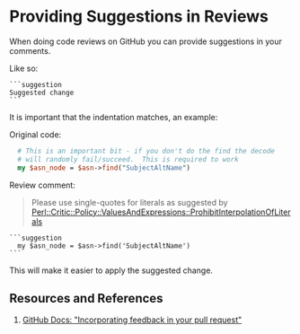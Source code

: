 # Providing Suggestions in Reviews

When doing code reviews on GitHub you can provide suggestions in your comments.

Like so:

````
```suggestion
Suggested change
```
````

It is important that the indentation matches, an example:

Original code:

```perl
  # This is an important bit - if you don't do the find the decode
  # will randomly fail/succeed.  This is required to work
  my $asn_node = $asn->find("SubjectAltName")
```

Review comment:

> Please use single-quotes for literals as suggested by
>[Perl::Critic::Policy::ValuesAndExpressions::ProhibitInterpolationOfLiterals](https://metacpan.org/pod/Perl::Critic::Policy::ValuesAndExpressions::ProhibitInterpolationOfLiterals)

````
```suggestion
  my $asn_node = $asn->find('SubjectAltName')
```
````

This will make it easier to apply the suggested change.

## Resources and References

1. [GitHub Docs: "Incorporating feedback in your pull request"](https://docs.github.com/en/pull-requests/collaborating-with-pull-requests/reviewing-changes-in-pull-requests/incorporating-feedback-in-your-pull-request#applying-a-suggested-change)
